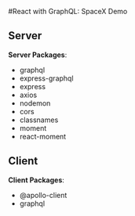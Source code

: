 #React with GraphQL: SpaceX Demo

## Server

**Server Packages**:

* graphql
* express-graphql
* express
* axios
* nodemon
* cors
* classnames
* moment
* react-moment

## Client

**Client Packages**:

* @apollo-client
* graphql

<br><br>
